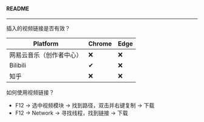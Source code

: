 #### README

---

插入的视频链接是否有效？

| Platform                 | Chrome | Edge |
| ------------------------ | ------ | ---- |
| 网易云音乐（创作者中心） | ❌      | ❌    |
| Bilibili                 | ✔      | ❌    |
| 知乎                     | ❌      | ❌    |

如何使用视频链接？

* F12 -> 选中视频模块 -> 找到路径，双击并右键复制 -> 下载
* F12 -> Network -> 寻找线程，找到链接 -> 下载